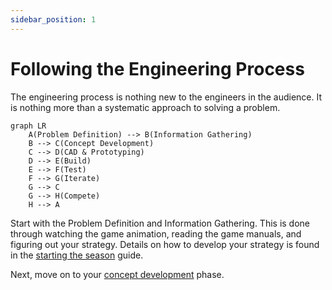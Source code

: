 ```yaml
---
sidebar_position: 1
---
```


# Following the Engineering Process

The engineering process is nothing new to the engineers in the audience. It is nothing more than a systematic approach to solving a problem.

```mermaid
graph LR
    A(Problem Definition) --> B(Information Gathering)
    B --> C(Concept Development)
    C --> D(CAD & Prototyping)
    D --> E(Build)
    E --> F(Test)
    F --> G(Iterate)
    G --> C
    G --> H(Compete)
    H --> A
```

Start with the Problem Definition and Information Gathering. This is done through watching the game animation, reading the game manuals, and figuring out your strategy. Details on how to develop your strategy is found in the [starting the season](../starting-the-season) guide.

Next, move on to your [concept development](./concept-development) phase.
